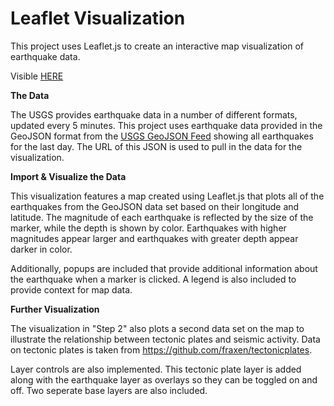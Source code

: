 # Leaflet Visualization

This project uses Leaflet.js to create an interactive map visualization of earthquake data.

Visible [HERE](https://rmurnane94.github.io/leaflet-challenge1/)


 **The Data**

   The USGS provides earthquake data in a number of different formats, updated every 5 minutes. This project uses earthquake data provided in the GeoJSON format from the [USGS GeoJSON Feed](http://earthquake.usgs.gov/earthquakes/feed/v1.0/geojson.php) showing all earthquakes for the last day.  The URL of this JSON is used to pull in the data for the visualization.


 **Import & Visualize the Data**

   This visualization features a map created using Leaflet.js that plots all of the earthquakes from the GeoJSON data set based on their longitude and latitude. The magnitude of each earthquake is reflected by the size of the marker, while the depth is shown by color. Earthquakes with higher magnitudes appear larger and earthquakes with greater depth appear darker in color.

   Additionally, popups are included that provide additional information about the earthquake when a marker is clicked. A legend is also included to provide context for map data.


**Further Visualization**

   The visualization in "Step 2" also plots a second data set on the map to illustrate the relationship between tectonic plates and seismic activity. Data on tectonic plates is taken from <https://github.com/fraxen/tectonicplates>.

   Layer controls are also implemented. This tectonic plate layer is added along with the earthquake layer as overlays so they can be toggled on and off. Two seperate base layers are also included. 
